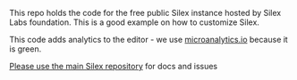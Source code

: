 
This repo holds the code for the free public Silex instance hosted by Silex Labs foundation. This is a good example on how to customize Silex.

This code adds analytics to the editor - we use [microanalytics.io](https://microanalytics.io/) because it is green.

[Please use the main Silex repository](https://github.com/silexlabs/Silex/) for docs and issues
